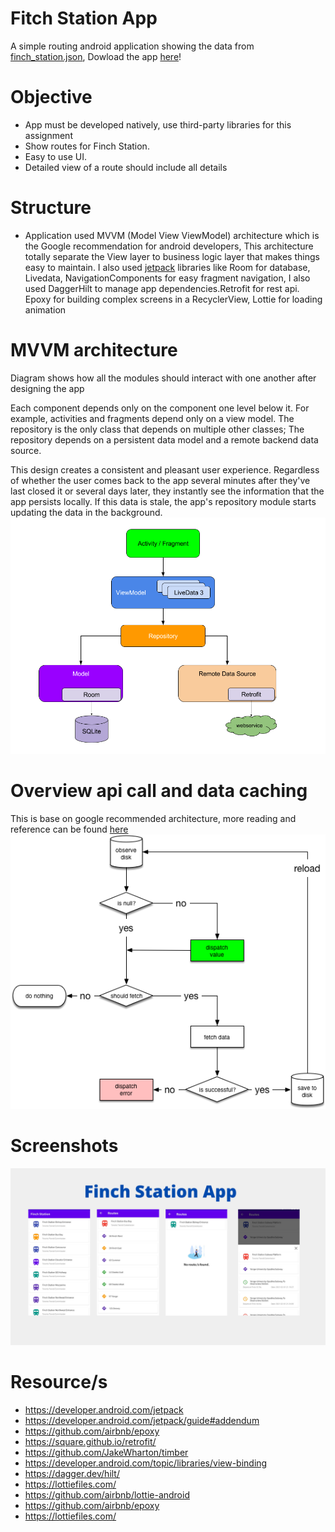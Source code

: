 # Fitch Station App
A simple routing android application showing the data from 
[finch_station.json](https://myttc.ca/finch_station.json), Dowload the app [here](https://drive.google.com/file/d/1C3SMPdQ0VkZHp83V0hb_JuNStUM6X1O_/view?usp=sharing)!

# Objective
- App must be developed natively, use third-party libraries for this assignment
- Show routes for Finch Station.
- Easy to use UI.
- Detailed view of a route should include all details

# Structure
- Application used MVVM (Model View ViewModel) architecture which is the Google recommendation for android developers, This architecture totally separate the View layer to business logic layer that makes things easy to maintain. I also used [jetpack](https://developer.android.com/jetpack) libraries like Room for database, Livedata, NavigationComponents for easy fragment navigation, I also used DaggerHilt to manage app dependencies.Retrofit for rest api. Epoxy for building complex screens in a RecyclerView, Lottie for loading animation

# MVVM architecture
Diagram shows how all the modules should interact with one another after designing the app

Each component depends only on the component one level below it. For example, activities and fragments depend only on a view model. The repository is the only class that depends on multiple other classes; The repository depends on a persistent data model and a remote backend data source.

This design creates a consistent and pleasant user experience. Regardless of whether the user comes back to the app several minutes after they've last closed it or several days later, they instantly see the information that the app persists locally. If this data is stale, the app's repository module starts updating the data in the background.
![MVVM](https://github.com/johnpaulcas/finch-station-android/blob/main/screenshots/mvvm.png) 

# Overview api call and data caching
This is base on google recommended architecture, more reading and reference can be found [here](https://developer.android.com/jetpack/guide#addendum)
![MVVM](https://github.com/johnpaulcas/finch-station-android/blob/main/screenshots/networkbounce.png) 

# Screenshots
![Home](https://github.com/johnpaulcas/finch-station-android/blob/main/screenshots/app.png) 

# Resource/s
- https://developer.android.com/jetpack
- https://developer.android.com/jetpack/guide#addendum
- https://github.com/airbnb/epoxy
- https://square.github.io/retrofit/
- https://github.com/JakeWharton/timber
- https://developer.android.com/topic/libraries/view-binding
- https://dagger.dev/hilt/
- https://lottiefiles.com/
- https://github.com/airbnb/lottie-android
- https://github.com/airbnb/epoxy
- https://lottiefiles.com/
